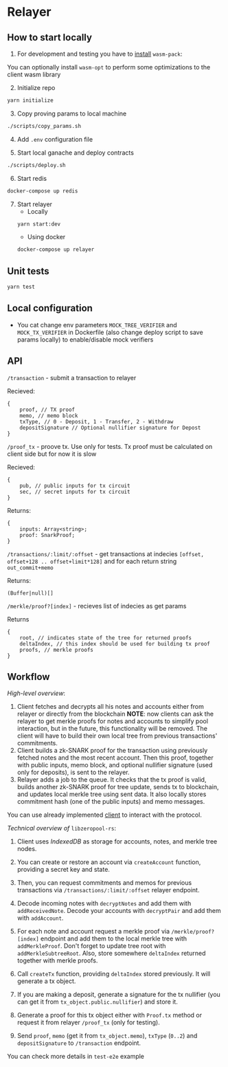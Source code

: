 # Relayer

## How to start locally

1. For development and testing you have to [install](https://rustwasm.github.io/wasm-pack/installer/) `wasm-pack`:

You can optionally install `wasm-opt` to perform some optimizations to the client wasm library

2. Initialize repo

```bash
yarn initialize
```

3. Copy proving params to local machine

```bash
./scripts/copy_params.sh
```

4. Add `.env` configuration file

5. Start local ganache and deploy contracts

```bash
./scripts/deploy.sh
```

6. Start redis

```bash
docker-compose up redis
```

7. Start relayer
    * Locally
    ```bash
    yarn start:dev
    ```
    * Using docker
    ```bash
    docker-compose up relayer
    ```

## Unit tests

```bash
yarn test
```

## Local configuration

* You cat change env parameters `MOCK_TREE_VERIFIER` and `MOCK_TX_VERIFIER` in Dockerfile (also change deploy script to save params locally) to enable/disable mock verifiers


## API

`/transaction` - submit a transaction to relayer

Recieved:
```
{
    proof, // TX proof
    memo, // memo block
    txType, // 0 - Deposit, 1 - Transfer, 2 - Withdraw
    depositSignature // Optional nullifier signature for Depost
}
```

`/proof_tx` - proove tx. Use only for tests. Tx proof must be calculated on client side but for now it is slow

Recieved:
```
{
    pub, // public inputs for tx circuit
    sec, // secret inputs for tx circuit
}
```

Returns:
```
{
    inputs: Array<string>;
    proof: SnarkProof;
}
```

`/transactions/:limit/:offset` - get transactions at indecies `[offset, offset+128 .. offset+limit*128]` and for each return string `out_commit+memo`

Returns:
```
(Buffer|null)[]
```

`/merkle/proof?[index]` - recieves list of indecies as get params

Returns
```
{
    root, // indicates state of the tree for returned proofs
    deltaIndex, // this index should be used for building tx proof
    proofs, // merkle proofs
}
```

## Workflow

*High-level overview*:

1. Client fetches and decrypts all his notes and accounts either from relayer or directly from the blockchain
    **NOTE**: now clients can ask the relayer to get merkle proofs for notes and accounts to simplify pool interaction, but in the future, this functionality will be removed. The client will have to build their own local tree from previous transactions' commitments.
2. Client builds a zk-SNARK proof for the transaction using previously fetched notes and the most recent account. Then this proof, together with public inputs, memo block, and optional nullifier signature (used only for deposits), is sent to the relayer.
3. Relayer adds a job to the queue. It checks that the tx proof is valid, builds another zk-SNARK proof for tree update, sends tx to blockchain, and updates local merkle tree using sent data. It also locally stores commitment hash (one of the public inputs) and memo messages.

You can use already implemented [client](https://github.com/zeropoolnetwork/libzeropool-rs/tree/main/libzeropool-rs-wasm) to interact with the protocol.


*Technical overview of* `libzeropool-rs`:

1. Client uses *IndexedDB* as storage for accounts, notes, and merkle tree nodes.

2. You can create or restore an account via `createAccount` function, providing a secret key and state.

3. Then, you can request commitments and memos for previous transactions via `/transactions/:limit/:offset` relayer endpoint.

4. Decode incoming notes with `decryptNotes` and add them with `addReceivedNote`. Decode your accounts with `decryptPair` and add them with `addAccount`.

5. For each note and account request a merkle proof via `/merkle/proof?[index]` endpoint and add them to the local merkle tree with `addMerkleProof`. Don't forget to update tree root with `addMerkleSubtreeRoot`. Also, store somewhere `deltaIndex` returned together with merkle proofs.

6. Call `createTx` function, providing `deltaIndex` stored previously. It will generate a tx object.

7. If you are making a deposit, generate a signature for the tx nullifier (you can get it from `tx_object.public.nullifier`) and store it.

8. Generate a proof for this tx object either with `Proof.tx` method or request it from relayer `/proof_tx` (only for testing).

9. Send `proof`, `memo` (get it from `tx_object.memo`), `txType` (`0..2`) and `depositSignature` to `/transaction` endpoint.



You can check more details in `test-e2e` example